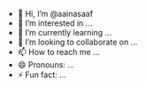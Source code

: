 - 👋 Hi, I’m @aainasaaf
- 👀 I’m interested in ...
- 🌱 I’m currently learning ...
- 💞️ I’m looking to collaborate on ...
- 📫 How to reach me ...
- 😄 Pronouns: ...
- ⚡ Fun fact: ...

<!---
aainasaaf/aainasaaf is a ✨ special ✨ repository because its `README.md` (this file) appears on your GitHub profile.
You can click the Preview link to take a look at your changes.
--->


